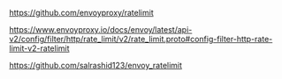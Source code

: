 https://github.com/envoyproxy/ratelimit

https://www.envoyproxy.io/docs/envoy/latest/api-v2/config/filter/http/rate_limit/v2/rate_limit.proto#config-filter-http-rate-limit-v2-ratelimit

https://github.com/salrashid123/envoy_ratelimit
